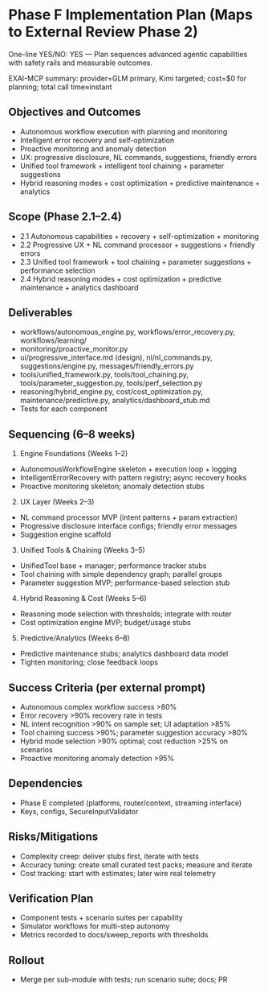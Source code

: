 # Phase F Implementation Plan (Maps to External Review Phase 2)

One-line YES/NO: YES — Plan sequences advanced agentic capabilities with safety rails and measurable outcomes.

EXAI-MCP summary: provider=GLM primary, Kimi targeted; cost=$0 for planning; total call time≈instant

## Objectives and Outcomes
- Autonomous workflow execution with planning and monitoring
- Intelligent error recovery and self-optimization
- Proactive monitoring and anomaly detection
- UX: progressive disclosure, NL commands, suggestions, friendly errors
- Unified tool framework + intelligent tool chaining + parameter suggestions
- Hybrid reasoning modes + cost optimization + predictive maintenance + analytics

## Scope (Phase 2.1–2.4)
- 2.1 Autonomous capabilities + recovery + self-optimization + monitoring
- 2.2 Progressive UX + NL command processor + suggestions + friendly errors
- 2.3 Unified tool framework + tool chaining + parameter suggestions + performance selection
- 2.4 Hybrid reasoning modes + cost optimization + predictive maintenance + analytics dashboard

## Deliverables
- workflows/autonomous_engine.py, workflows/error_recovery.py, workflows/learning/
- monitoring/proactive_monitor.py
- ui/progressive_interface.md (design), nl/nl_commands.py, suggestions/engine.py, messages/friendly_errors.py
- tools/unified_framework.py, tools/tool_chaining.py, tools/parameter_suggestion.py, tools/perf_selection.py
- reasoning/hybrid_engine.py, cost/cost_optimization.py, maintenance/predictive.py, analytics/dashboard_stub.md
- Tests for each component

## Sequencing (6–8 weeks)
1) Engine Foundations (Weeks 1–2)
- AutonomousWorkflowEngine skeleton + execution loop + logging
- IntelligentErrorRecovery with pattern registry; async recovery hooks
- Proactive monitoring skeleton; anomaly detection stubs

2) UX Layer (Weeks 2–3)
- NL command processor MVP (intent patterns + param extraction)
- Progressive disclosure interface configs; friendly error messages
- Suggestion engine scaffold

3) Unified Tools & Chaining (Weeks 3–5)
- UnifiedTool base + manager; performance tracker stubs
- Tool chaining with simple dependency graph; parallel groups
- Parameter suggestion MVP; performance-based selection stub

4) Hybrid Reasoning & Cost (Weeks 5–6)
- Reasoning mode selection with thresholds; integrate with router
- Cost optimization engine MVP; budget/usage stubs

5) Predictive/Analytics (Weeks 6–8)
- Predictive maintenance stubs; analytics dashboard data model
- Tighten monitoring; close feedback loops

## Success Criteria (per external prompt)
- Autonomous complex workflow success >80%
- Error recovery >90% recovery rate in tests
- NL intent recognition >90% on sample set; UI adaptation >85%
- Tool chaining success >90%; parameter suggestion accuracy >80%
- Hybrid mode selection >90% optimal; cost reduction >25% on scenarios
- Proactive monitoring anomaly detection >95%

## Dependencies
- Phase E completed (platforms, router/context, streaming interface)
- Keys, configs, SecureInputValidator

## Risks/Mitigations
- Complexity creep: deliver stubs first, iterate with tests
- Accuracy tuning: create small curated test packs; measure and iterate
- Cost tracking: start with estimates; later wire real telemetry

## Verification Plan
- Component tests + scenario suites per capability
- Simulator workflows for multi-step autonomy
- Metrics recorded to docs/sweep_reports with thresholds

## Rollout
- Merge per sub-module with tests; run scenario suite; docs; PR

